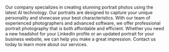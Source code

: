 Our company specializes in creating stunning portrait photos using the latest AI technology. Our portraits are designed to capture your unique personality and showcase your best characteristics. With our team of experienced photographers and advanced software, we offer professional portrait photography that is both affordable and efficient. Whether you need a new headshot for your LinkedIn profile or an updated portrait for your business website, we can help you make a great impression. Contact us today to learn more about our services.
